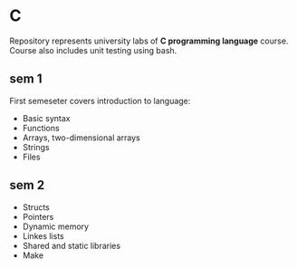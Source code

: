 # C

Repository represents university labs of **C programming language** course.
Course also includes unit testing using bash.

## sem 1

First semeseter covers introduction to language:
- Basic syntax
- Functions
- Arrays, two-dimensional arrays
- Strings
- Files

## sem 2
- Structs
- Pointers
- Dynamic memory
- Linkes lists
- Shared and static libraries
- Make
